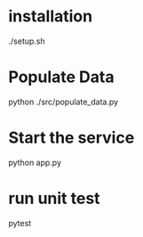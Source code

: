 # installation <change the path for venv inside setup.sh>
./setup.sh

# Populate Data
python ./src/populate_data.py

# Start the service
python app.py

# run unit test
pytest